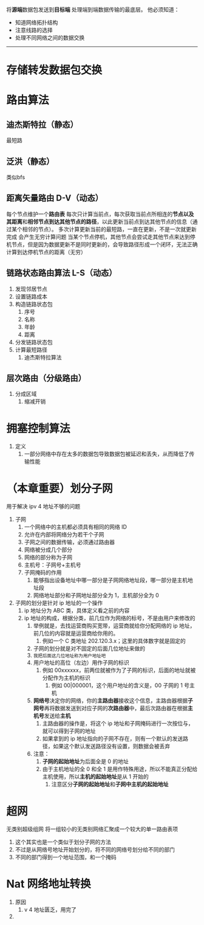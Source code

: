 将**源端**数据包发送到**目标端**
处理端到端数据传输的最底层。
他必须知道：
- 知道网络拓扑结构
- 注意线路的选择
- 处理不同网络之间的数据交换
- ---

# 存储转发数据包交换


# 路由算法
## 迪杰斯特拉（静态）
最短路
## 泛洪（静态）
类似bfs
## 距离矢量路由 D-V（动态）
每个节点维护一个**路由表**
每次只计算当前点，每次获取当前点所相连的**节点以及其距离**和**相邻节点到达其他节点的路径**，以此更新当前点到达其他节点的信息（通过某个相邻的节点）。
多次计算更新当前的最短路，一直在更新，不是一次就更新完成
会产生无穷计算问题
	当某个节点停机，其他节点会尝试走其他节点来达到停机节点，但是因为数据更新不是同时更新的，会导致路径形成一个闭环，无法正确计算到达停机节点的距离（无穷）
## 链路状态路由算法 L-S（动态）
1. 发现邻居节点
2. 设置链路成本
3. 构造链路状态包
	1. 序号
	2. 名称
	3. 年龄
	4. 距离
4. 分发链路状态包
5. 计算最短路径
	1. 迪杰斯特拉算法
## 层次路由（分级路由）
1. 分成区域
	1. 缩减开销



# 拥塞控制算法
1. 定义
	1. 一部分网络中存在太多的数据包导致数据包被延迟和丢失，从而降低了传输性能





# （本章重要）划分子网
用于解决 ipv 4 地址不够的问题
1. 子网
	1. 一个网络中的主机都必须具有相同的网络 ID
	2. 允许在内部将网络分为若干个子网
	3. 子网之间的数据传输，必须通过路由器
	4. 网络被分成几个部分
	5. 网络的部分称为子网
	6. 主机号：子网号+主机号 
	7. 子网掩码的作用
		1. 能够指出设备地址中哪一部分是子网网络地址段，哪一部分是主机地址段
		2. 网络地址部分和子网地址部分全为 1，主机部分全为 0
2. 子网的划分是针对 ip 地址的一个操作
	1. ip 地址分为 ABC 类，具体定义看之前的内容
	2. ip 地址的构成，根据分类，前几位作为网络的标号，不是由用户来修改的
		1. 举例就是，去找运营商购买宽带，运营商就给你分配网络的 ip 地址，前几位的内容就是运营商给你用的。
			1. 例如一个 C 类地址 202.120.3.x；这里的具体数字就是固定的
		2. 子网的划分就是对不固定的后面几位地址来做的
		3. `我把后面这几位地址称为用户地址吧`
		4. 用户地址的高位（左边）用作子网的标识
			1. 例如 00xxxxxx，前两位就被作为了子网的标识，后面的地址就被分配作为主机的标识
				1. 例如 00|000001，这个用户地址的含义是，00 子网的 1 号主机
		5. **网络号**决定你的网络，你的**主路由器**接收这个信息，主路由器根据**子网号**再将数据发送到对应子网的**次路由器**中，最后次路由器在根据**主机号**发送给**主机**
			1. 主路由器的操作是，将这个 ip 地址和子网掩码进行一次按位与，就可以得到子网的地址
			2. 如果拿到的 ip 地址指向的子网不存在，则有一个默认的发送路径，如果这个默认发送路径没有设置，则数据会被丢弃
		6. 注意：
			1. **子网的起始地址**为后面全是 0 的地址
			2. 由于主机地址的全 0 和全 1 是用作特殊用途，所以不能真正分配给主机使用，所以**主机的起始地址**是从 1 开始的 
				1. 注意区分**子网的起始地址**和**子网中主机的起始地址**


# 超网
无类别超级组网
将一组较小的无类别网络汇聚成一个较大的单一路由表项
1. 这个其实也是一个类似于划分子网的方法
2. 不过是从网络号地址开始划分的，将不同的网络号划分给不同的部门
3. 不同的部门得到一个地址范围，和一个掩码


# Nat 网络地址转换
1. 原因
	1. v 4 地址匮乏，用完了
2. 